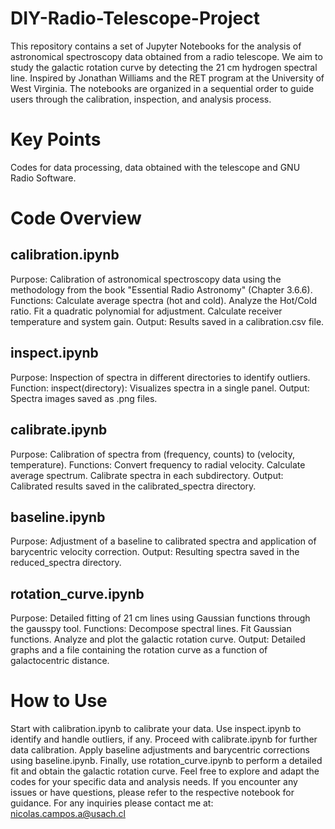 # DIY-Radio-Telescope-Project
This repository contains a set of Jupyter Notebooks for the analysis of astronomical spectroscopy data obtained from a radio telescope. We aim to study the galactic rotation curve by detecting the 21 cm hydrogen spectral line. Inspired by Jonathan Williams and the RET program at the University of West Virginia. The notebooks are organized in a sequential order to guide users through the calibration, inspection, and analysis process.

# Key Points
Codes for data processing, data obtained with the telescope and GNU Radio Software.

# Code Overview

## calibration.ipynb
Purpose: Calibration of astronomical spectroscopy data using the methodology from the book "Essential Radio Astronomy" (Chapter 3.6.6).
Functions:
Calculate average spectra (hot and cold).
Analyze the Hot/Cold ratio.
Fit a quadratic polynomial for adjustment.
Calculate receiver temperature and system gain.
Output: Results saved in a calibration.csv file.

## inspect.ipynb
Purpose: Inspection of spectra in different directories to identify outliers.
Function:
inspect(directory): Visualizes spectra in a single panel.
Output: Spectra images saved as .png files.

## calibrate.ipynb
Purpose: Calibration of spectra from (frequency, counts) to (velocity, temperature).
Functions:
Convert frequency to radial velocity.
Calculate average spectrum.
Calibrate spectra in each subdirectory.
Output: Calibrated results saved in the calibrated_spectra directory.
## baseline.ipynb
Purpose: Adjustment of a baseline to calibrated spectra and application of barycentric velocity correction.
Output: Resulting spectra saved in the reduced_spectra directory.

## rotation_curve.ipynb
Purpose: Detailed fitting of 21 cm lines using Gaussian functions through the gausspy tool.
Functions:
Decompose spectral lines.
Fit Gaussian functions.
Analyze and plot the galactic rotation curve.
Output: Detailed graphs and a file containing the rotation curve as a function of galactocentric distance.

# How to Use
Start with calibration.ipynb to calibrate your data.
Use inspect.ipynb to identify and handle outliers, if any.
Proceed with calibrate.ipynb for further data calibration.
Apply baseline adjustments and barycentric corrections using baseline.ipynb.
Finally, use rotation_curve.ipynb to perform a detailed fit and obtain the galactic rotation curve.
Feel free to explore and adapt the codes for your specific data and analysis needs. If you encounter any issues or have questions, please refer to the respective notebook for guidance.
For any inquiries please contact me at: nicolas.campos.a@usach.cl






